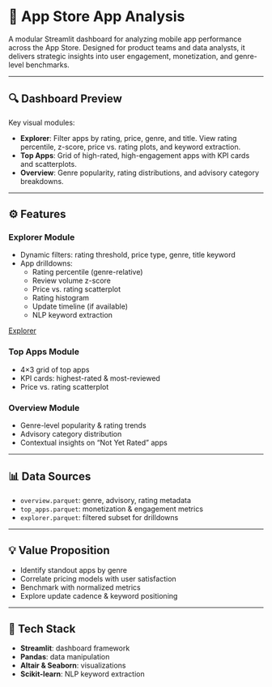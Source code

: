 # 📱 App Store App Analysis

A modular Streamlit dashboard for analyzing mobile app performance across the App Store. Designed for product teams and data analysts, it delivers strategic insights into user engagement, monetization, and genre-level benchmarks.

---

## 🔍 Dashboard Preview

<!-- Insert your dashboard screenshot below -->
<!-- !-->

Key visual modules:
- **Explorer**: Filter apps by rating, price, genre, and title. View rating percentile, z-score, price vs. rating plots, and keyword extraction.
- **Top Apps**: Grid of high-rated, high-engagement apps with KPI cards and scatterplots.
- **Overview**: Genre popularity, rating distributions, and advisory category breakdowns.

---

## ⚙️ Features

### Explorer Module  
- Dynamic filters: rating threshold, price type, genre, title keyword  
- App drilldowns:  
  - Rating percentile (genre-relative)  
  - Review volume z-score  
  - Price vs. rating scatterplot  
  - Rating histogram  
  - Update timeline (if available)  
  - NLP keyword extraction  

 [Explorer](Images/img-3.jpeg) 

### Top Apps Module  
- 4×3 grid of top apps  
- KPI cards: highest-rated & most-reviewed  
- Price vs. rating scatterplot  

### Overview Module  
- Genre-level popularity & rating trends  
- Advisory category distribution  
- Contextual insights on “Not Yet Rated” apps  

---

## 📊 Data Sources

- `overview.parquet`: genre, advisory, rating metadata  
- `top_apps.parquet`: monetization & engagement metrics  
- `explorer.parquet`: filtered subset for drilldowns  

---

## 💡 Value Proposition

- Identify standout apps by genre  
- Correlate pricing models with user satisfaction  
- Benchmark with normalized metrics  
- Explore update cadence & keyword positioning  

---

## 🧠 Tech Stack

- **Streamlit**: dashboard framework  
- **Pandas**: data manipulation  
- **Altair & Seaborn**: visualizations  
- **Scikit-learn**: NLP keyword extraction  